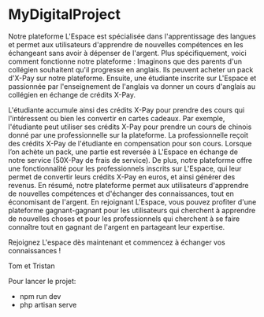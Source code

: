 # MyDigitalProject

Notre plateforme L'Espace est spécialisée dans l'apprentissage des langues et permet aux utilisateurs d'apprendre de nouvelles compétences en les échangeant sans avoir à dépenser de l'argent. Plus spécifiquement, voici comment fonctionne notre plateforme :
Imaginons que des parents d'un collégien souhaitent qu'il progresse en anglais. Ils peuvent acheter un pack d'X-Pay sur notre plateforme. Ensuite, une étudiante inscrite sur L'Espace et passionnée par l'enseignement de l'anglais va donner un cours d'anglais au collégien en échange de crédits X-Pay.

L'étudiante accumule ainsi des crédits X-Pay pour prendre des cours qui l'intéressent ou bien les convertir en cartes cadeaux.
Par exemple, l'étudiante peut utiliser ses crédits X-Pay pour prendre un cours de chinois donné par une professionnelle sur la plateforme. 
La professionnelle reçoit des crédits X-Pay de l'étudiante en compensation pour son cours. Lorsque l’on achète un pack, une partie est reversée à L'Espace en échange de notre service (50X-Pay de frais de service). 
De plus, notre plateforme offre une fonctionnalité pour les professionnels inscrits sur L'Espace, qui leur permet de convertir leurs crédits X-Pay en euros, et ainsi générer des revenus.
En résumé, notre plateforme permet aux utilisateurs d'apprendre de nouvelles compétences et d'échanger des connaissances, tout en économisant de l'argent. 
En rejoignant L'Espace, vous pouvez profiter d'une plateforme gagnant-gagnant pour les utilisateurs qui cherchent à apprendre de nouvelles choses et pour les professionnels qui cherchent à se faire connaître tout en gagnant de l'argent en partageant leur expertise.

Rejoignez L'espace dès maintenant et commencez à échanger vos connaissances ! 

Tom et Tristan

Pour lancer le projet:
- npm run dev
- php artisan serve
